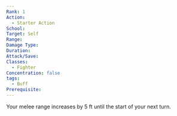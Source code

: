 ```yaml
---
Rank: 1
Action:
  - Starter Action
School: 
Target: Self
Range: 
Damage Type: 
Duration: 
Attack/Save: 
Classes:
  - Fighter
Concentration: false
tags:
  - Buff
Prerequisite:
---
```

Your melee range increases by 5 ft until the start of your next turn.